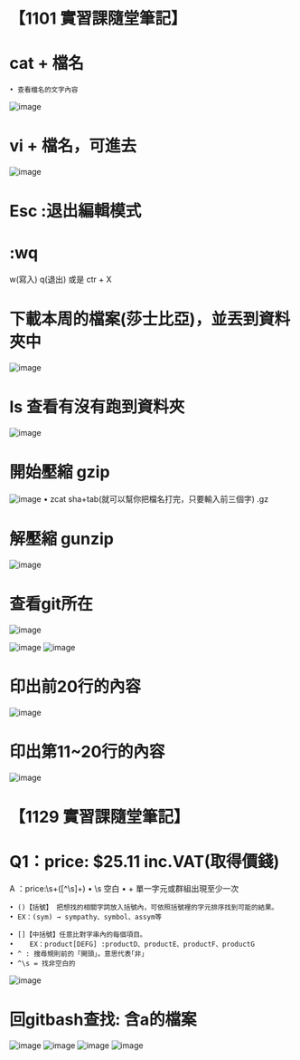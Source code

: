 # 【1101 實習課隨堂筆記】

# cat + 檔名
	• 查看檔名的文字內容
![image](https://user-images.githubusercontent.com/91866985/147409328-6f708b19-b2fd-47b7-9f8b-fd58895f92b5.png)

# vi + 檔名，可進去
![image](https://user-images.githubusercontent.com/91866985/147409333-eae783f0-cebb-4754-9c0f-ada82e5e41b8.png)

# Esc :退出編輯模式

# :wq
w(寫入) q(退出)  或是 ctr + X

# 下載本周的檔案(莎士比亞)，並丟到資料夾中
![image](https://user-images.githubusercontent.com/91866985/147409370-40cd71b4-6ae1-4b57-bbd9-afce6a2ca603.png)


# ls 查看有沒有跑到資料夾
![image](https://user-images.githubusercontent.com/91866985/147409375-06997f3e-c31c-4f08-818f-14e924bea037.png)


# 開始壓縮 gzip
![image](https://user-images.githubusercontent.com/91866985/147409388-db2c1645-b2f4-4c05-9801-fa53433ace6e.png)
	• zcat sha+tab(就可以幫你把檔名打完，只要輸入前三個字) .gz

# 解壓縮 gunzip
![image](https://user-images.githubusercontent.com/91866985/147409412-e15add57-793d-4ebe-b254-31a0341c0f4e.png)

# 查看git所在
![image](https://user-images.githubusercontent.com/91866985/147409416-78cbd4e5-f09b-44b5-b326-e6989b38c273.png)

![image](https://user-images.githubusercontent.com/91866985/147409437-16033434-7c18-49c5-b942-fe0f79763419.png)
![image](https://user-images.githubusercontent.com/91866985/147409444-9fe6212a-f336-4acb-b91c-63fcaddded7a.png)

# 印出前20行的內容
![image](https://user-images.githubusercontent.com/91866985/147409485-89d54646-1c53-4ee6-8ef5-ab1bbce4bc60.png)


# 印出第11~20行的內容
![image](https://user-images.githubusercontent.com/91866985/147409476-6f231464-6598-4333-85e0-9beaf0d37613.png)

# 【1129 實習課隨堂筆記】
# Q1：price: $25.11 inc.VAT(取得價錢)
A ：price:\s+([^\s]+)
	• \s 空白
	• + 單一字元或群組出現至少一次

	• ()【括號】 把想找的相關字詞放入括號內，可依照括號裡的字元排序找到可能的結果。
	• EX：(sym) → sympathy、symbol、assym等

	• []【中括號】任意比對字串內的每個項目。
	•    EX：product[DEFG] :productD、productE、productF、productG
	• ^ : 搜尋規則前的「開頭」。意思代表｢非」
	• ^\s = 找非空白的
![image](https://user-images.githubusercontent.com/91866985/147409546-60014634-072c-4453-a54d-caa8a09231d9.png)

# 回gitbash查找: 含a的檔案
![image](https://user-images.githubusercontent.com/91866985/147409563-b214aa2a-00e6-4fa8-8049-d91a8be32691.png)
![image](https://user-images.githubusercontent.com/91866985/147409567-6a27264f-0385-44b9-ad36-52f70eae0044.png)
![image](https://user-images.githubusercontent.com/91866985/147409569-fdca2cdd-6e5c-46fc-b41f-426dca861eb2.png)
![image](https://user-images.githubusercontent.com/91866985/147409557-871da7e5-2f5f-4c78-a778-39fe4b92511f.png)



